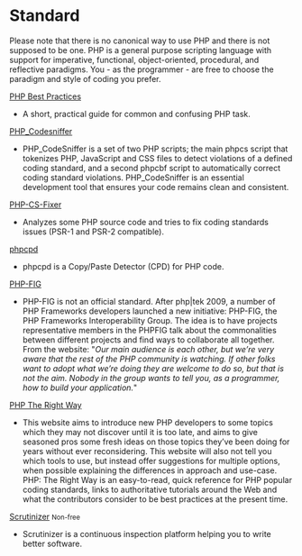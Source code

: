 # Standard #

Please note that there is no canonical way to use PHP and there is not supposed to be one. PHP is a general purpose scripting language with support for imperative, functional, object-oriented, procedural, and reflective paradigms. You - as the programmer - are free to choose the paradigm and style of coding you prefer.

[PHP Best Practices](https://phpbestpractices.org/)

 * A short, practical guide for common and confusing PHP task.

[PHP_Codesniffer](https://github.com/squizlabs/PHP_CodeSniffer)

 * PHP_CodeSniffer is a set of two PHP scripts; the main phpcs script that tokenizes PHP, JavaScript and CSS files to detect violations of a defined coding standard, and a second phpcbf script to automatically correct coding standard violations. PHP_CodeSniffer is an essential development tool that ensures your code remains clean and consistent.

[PHP-CS-Fixer](https://github.com/FriendsOfPHP/PHP-CS-Fixer)

 * Analyzes some PHP source code and tries to fix coding standards issues (PSR-1 and PSR-2 compatible).

[phpcpd](https://github.com/sebastianbergmann/phpcpd)

 * phpcpd is a Copy/Paste Detector (CPD) for PHP code.

[PHP-FIG](http://php-fig.com/)

 * PHP-FIG is not an official standard. After php|tek 2009, a number of PHP Frameworks developers launched a new initiative: PHP-FIG, the PHP Frameworks Interoperability Group. The idea is to  have projects representative members in the PHPFIG talk about the commonalities between different projects and find ways to collaborate all together. From the website: "_Our main audience is each other, but we’re very aware that the rest of the PHP community is watching. If other folks want to adopt what we’re doing they are welcome to do so, but that is not the aim. Nobody in the group wants to tell you, as a programmer, how to build your application._"

[PHP The Right Way](http://www.phptherightway.com/)

 * This website aims to introduce new PHP developers to some topics which they may not discover until it is too late, and aims to give seasoned pros some fresh ideas on those topics they’ve been doing for years without ever reconsidering. This website will also not tell you which tools to use, but instead offer suggestions for multiple options, when possible explaining the differences in approach and use-case. PHP: The Right Way is an easy-to-read, quick reference for PHP popular coding standards, links to authoritative tutorials around the Web and what the contributors consider to be best practices at the present time.

[Scrutinizer](https://scrutinizer-ci.com/) <span class="label label-danger"><small>Non-free</small></span> 

 * Scrutinizer is a continuous inspection platform helping you to write better software.
